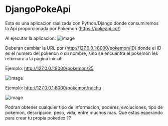 # DjangoPokeApi

Esta es una aplicacion raalizada con Python/Django donde consumiremos la Api proporcionada por Pokemon (https://pokeapi.co/)

Al ejecutar la aplicacion:
![image](https://user-images.githubusercontent.com/77742059/149399746-825356ab-6b4e-4b1e-a4cd-3f291da28cd3.png)


Deberan cambiar la URL por (http://127.0.0.1:8000/pokemon/ID) donde el ID es el numero del pokenon o su nombre, sino se encuentra el pokemon les retornara a la pagina inicial:

Ejemplo: http://127.0.0.1:8000/pokemon/25

![image](https://user-images.githubusercontent.com/77742059/149399945-eadc1000-a61a-4e84-bff8-73a37541b7f4.png)

Ejemplo: http://127.0.0.1:8000/pokemon/raichu

![image](https://user-images.githubusercontent.com/77742059/149400020-315f3fbc-b520-4002-a190-ae0aa5870452.png)

Podran obtener cualquier tipo de informacion, poderes, evoluciones, tipo de pokemon, descripcion, peso, vida, entre muchos mas. Que estas esperando para crear tu propia pokedex ??

